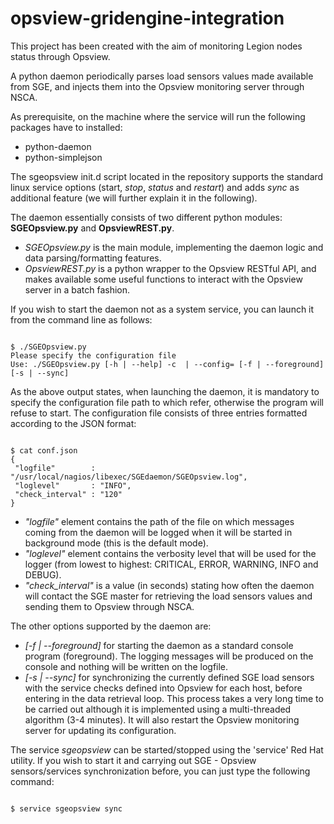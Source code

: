 opsview-gridengine-integration
==============================

This project has been created with the aim of monitoring Legion nodes status through Opsview. 

A python daemon periodically parses load sensors values made available from SGE, and injects them into the Opsview monitoring server through NSCA.

As prerequisite, on the machine where the service will run the following packages have to installed:

* python-daemon
* python-simplejson

The sgeopsview init.d script located in the repository supports the standard linux service options (start, _stop_, _status_ and _restart_) and adds _sync_ as additional feature (we will further explain it in the following).

The daemon essentially consists of two different python modules: **SGEOpsview.py** and **OpsviewREST.py**.

* *SGEOpsview.py* is the main module, implementing the daemon logic and data parsing/formatting features.
* *OpsviewREST.py* is a python wrapper to the Opsview RESTful API, and makes available some useful functions to interact with the Opsview server in a batch fashion.

If you wish to start the daemon not as a system service, you can launch it from the command line as follows:

<pre><code>
$ ./SGEOpsview.py
Please specify the configuration file
Use: ./SGEOpsview.py [-h | --help] -c <confFile> | --config=<confFile> [-f | --foreground] [-s | --sync]
</code></pre>


As the above output states, when launching the daemon, it is mandatory to specify the configuration file path to which refer, otherwise the program will refuse to start. The configuration file consists of three entries formatted according to the JSON format:

<pre><code>
$ cat conf.json
{
 "logfile"        : "/usr/local/nagios/libexec/SGEdaemon/SGEOpsview.log",
 "loglevel"       : "INFO",
 "check_interval" : "120"
}
</pre></code>

* *"logfile"* element contains the path of the file on which messages coming from the daemon will be logged when it will be started in background mode (this is the default mode).
* *"loglevel"* element contains the verbosity level that will be used for the logger (from lowest to highest: CRITICAL, ERROR, WARNING, INFO and DEBUG).
* *"check_interval"* is a value (in seconds) stating how often the daemon will contact the SGE master for retrieving the load sensors values and sending them to Opsview through NSCA.

The other options supported by the daemon are:

* *\[-f \| \--foreground\]* for starting the daemon as a standard console program (foreground). The logging messages will be produced on the console and nothing will be written on the logfile.
* *\[-s \| \--sync\]* for synchronizing the currently defined SGE load sensors with the service checks defined into Opsview for each host, before entering in the data retrieval loop. This process takes a very long time to be carried out although it is implemented using a multi-threaded algorithm (3-4 minutes). It will also restart the Opsview monitoring server for updating its configuration.

The service *sgeopsview* can be started/stopped using the 'service' Red Hat utility. If you wish to start it and carrying out SGE - Opsview sensors/services synchronization before, you can just type the following command:

<pre><code>
$ service sgeopsview sync
</pre></code>
